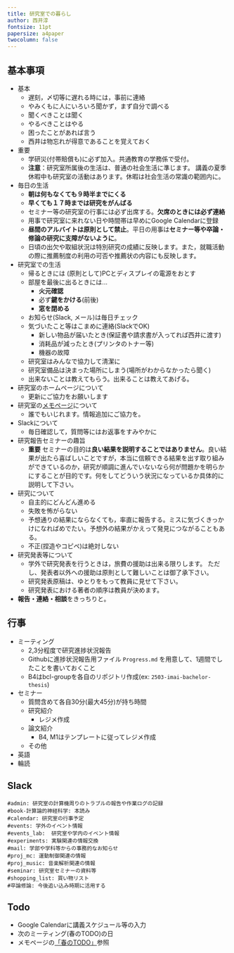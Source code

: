 ```yaml
---
title: 研究室での暮らし
author: 西井淳
fontsize: 11pt
papersize: a4paper
twocolumn: false
---
```


## 基本事項

- 基本
    -   遅刻，〆切等に遅れる時には，事前に連絡
    -   やみくもに人にいろいろ聞かず，まず自分で調べる
    -   聞くべきことは聞く
    -   やるべきことはやる
    -   困ったことがあれば言う
    -   西井は物忘れが得意であることを覚えておく
- 重要
    -   学研災(付帯賠償も)に必ず加入。共通教育の学務係で受付。
    -   **注意**：研究室所属後の生活は、普通の社会生活に準じます。
        講義の夏季休暇中も研究室の活動はあります。休暇は社会生活の常識の範囲内に。
- 毎日の生活
    -   **朝は何もなくても９時半までにくる**
    -   **早くても１７時までは研究をがんばる**
    -   セミナー等の研究室の行事には必ず出席する。**欠席のときには必ず連絡**
    -   用事で研究室に来れない日や時間帯は早めにGoogle Calendarに登録
    -   **昼間のアルバイトは原則として禁止**。平日の用事は**セミナー等や卒論・修論の研究に支障がないように**。
    -	日頃の出欠や取組状況は特別研究の成績に反映します。また，就職活動の際に推薦制度の利用の可否や推薦状の内容にも反映します。
- 研究室での生活
    -   帰るときには (原則として)PCとディスプレイの電源をおとす
    -   部屋を最後に出るときには...
        - **火元確認**
        - 必ず**鍵をかける**(前後)
        - **窓を閉める**
    -   お知らせ(Slack, メール)は毎日チェック
    -   気づいたこと等はこまめに連絡(SlackでOK)
    	- 新しい物品が届いたとき(保証書や請求書が入ってれば西井に渡す)
    	- 消耗品が減ったとき(プリンタのトナー等)
    	- 機器の故障
    - 研究室はみんなで協力して清潔に
    - 研究室備品は決まった場所にしまう(場所がわからなかったら聞く)
    - 出来ないことは教えてもらう。出来ることは教えてあげる。
-   研究室のホームページについて
    - 更新にご協力をお願いします
-   研究室の[メモページ](https://github.org/bcl-group/memo/)について
    - 誰でもいじれます。情報追加にご協力を。
-   Slackについて
    - 毎日確認して，質問等にはお返事をすみやかに
- 研究報告セミナーの趣旨
    - **重要** セミナーの目的は**良い結果を説明することではありません**。良い結果が出たら喜ばしいことですが，本当に信頼できる結果を出す取り組みができているのか，研究が順調に進んでいないなら何が問題かを明らかにすることが目的です。何をしてどういう状況になっているか具体的に説明して下さい。
- 研究について
    - 自主的にどんどん進める
    - 失敗を怖がらない
    - 予想通りの結果にならなくても，率直に報告する。ミスに気づくきっかけになればめでたい。予想外の結果がかえって発見につながることもある。
    -   不正(捏造やコピペ)は絶対しない
- 研究発表等について
    -   学外で研究発表を行うときは，旅費の援助は出来る限りします。
        ただし、発表者以外への援助は原則として難しいことは御了承下さい。
    -   研究発表原稿は、ゆとりをもって教員に見せて下さい。
    -   研究発表における著者の順序は教員が決めます。
-   **報告・連絡・相談**をきっちりと。

## 行事

- ミーティング
    - 2,3分程度で研究進捗状況報告
    - Githubに進捗状況報告用ファイル `Progress.md` を用意して、1週間でしたことを書いておくこと
    - B4はbcl-groupを各自のリポジトリ作成(ex: `2503-imai-bachelor-thesis`)
- セミナー
    - 質問含めて各自30分(最大45分)が持ち時間
    - 研究紹介
        - レジメ作成
    - 論文紹介
        - B4, M1はテンプレートに従ってレジメ作成
    - その他
- 英語
- 輪読

## Slack

```
#admin: 研究室の計算機周りのトラブルの報告や作業ログの記録
#book-計算論的神経科学: 本読み
#calendar: 研究室の行事予定
#events: 学外のイベント情報
#events_lab:  研究室や学内のイベント情報
#experiments: 実験関連の情報交換
#mail: 学部や学科等からの事務的なお知らせ
#proj_mc: 運動制御関連の情報
#proj_music: 音楽解析関連の情報
#seminar: 研究室セミナーの資料等
#shopping_list: 買い物リスト
#卒論修論: 今後追い込み時期に活用する
```

## Todo

- Google Calendarに講義スケジュール等の入力
- 次のミーティング(春のTODO)の日
- メモページの[「春のTODO」](https://github.com/bcl-group/memo/wiki/spring-todo)参照